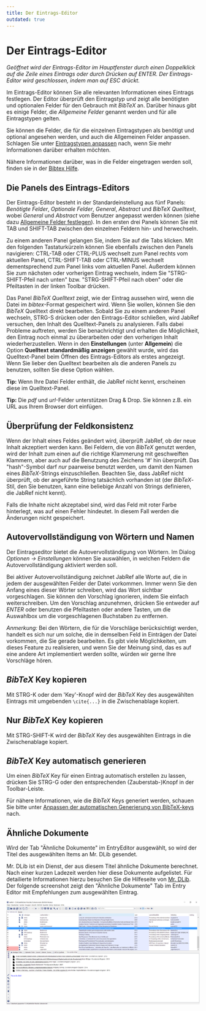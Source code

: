 ```yaml
---
title: Der Eintrags-Editor
outdated: true
---
```


# Der Eintrags-Editor

*Geöffnet wird der Eintrags-Editor im Hauptfenster durch einen Doppelklick auf die Zeile eines Eintrags oder durch Drücken auf ENTER. Der Eintrags-Editor wird geschlossen, indem man auf ESC drückt.*

Im Eintrags-Editor können Sie alle relevanten Informationen eines Eintrags festlegen. Der Editor überprüft den Eintragstyp und zeigt alle benötigten und optionalen Felder für den Gebrauch mit *BibTeX* an. Darüber hinaus gibt es einige Felder, die *Allgemeine Felder* genannt werden und für alle Eintragstypen gelten.

Sie können die Felder, die für die einzelnen Eintragstypen als benötigt und optional angesehen werden, und auch die Allgemeinen Felder anpassen. Schlagen Sie unter [Eintragstypen anpassen](CustomEntriesHelp) nach, wenn Sie mehr Informationen darüber erhalten möchten.

Nähere Informationen darüber, was in die Felder eingetragen werden soll, finden sie in der [Bibtex Hilfe](BibtexHelp).

## Die Panels des Eintrags-Editors

Der Eintrags-Editor besteht in der Standardeinstellung aus fünf Panels: *Benötigte Felder*, *Optionale Felder*, *General*, *Abstract* und *BibTeX Quelltext*, wobei *General* und *Abstract* vom Benutzer angepasst werden können (siehe dazu [Allgemeine Felder festlegen](GeneralFields)). In den ersten drei Panels können Sie mit TAB und SHIFT-TAB zwischen den einzelnen Feldern hin- und herwechseln.

Zu einem anderen Panel gelangen Sie, indem Sie auf die Tabs klicken. Mit den folgenden Tastaturkürzeln können Sie ebenfalls zwischen den Panels navigieren: CTRL-TAB oder CTRL-PLUS wechselt zum Panel rechts vom aktuellen Panel, CTRL-SHIFT-TAB oder CTRL-MINUS wechselt dementsprechend zum Panel links vom aktuellen Panel. Außerdem können Sie zum nächsten oder vorherigen Eintrag wechseln, indem Sie "STRG-SHIFT-Pfeil nach unten" bzw. "STRG-SHIFT-Pfeil nach oben" oder die Pfeiltasten in der linken Toolbar drücken.

Das Panel *BibTeX Quelltext* zeigt, wie der Eintrag aussehen wird, wenn die Datei im *bibtex*-Format gespeichert wird. Wenn Sie wollen, können Sie den *BibTeX* Quelltext direkt bearbeiten. Sobald Sie zu einem anderen Panel wechseln, STRG-S drücken oder den Eintrags-Editor schließen, wird JabRef versuchen, den Inhalt des Quelltext-Panels zu analysieren. Falls dabei Probleme auftreten, werden Sie benachrichtigt und erhalten die Möglichkeit, den Eintrag noch einmal zu überarbeiten oder den vorherigen Inhalt wiederherzustellen. Wenn in den **Einstellungen** (unter **Allgemein**) die Option **Quelltext standardmäßig anzeigen** gewählt wurde, wird das Quelltext-Panel beim Öffnen des Eintrags-Editors als erstes angezeigt. Wenn Sie lieber den Quelltext bearbeiten als die anderen Panels zu benutzen, sollten Sie diese Option wählen.

**Tip:** Wenn Ihre Datei Felder enthält, die JabRef nicht kennt, erscheinen diese im Quelltext-Panel.

**Tip:** Die *pdf* und *url*-Felder unterstützen Drag & Drop. Sie können z.B. ein URL aus Ihrem Browser dort einfügen.

## Überprüfung der Feldkonsistenz

Wenn der Inhalt eines Feldes geändert wird, überprüft JabRef, ob der neue Inhalt akzeptiert werden kann. Bei Feldern, die von *BibTeX* genutzt werden, wird der Inhalt zum einen auf die richtige Klammerung mit geschweiften Klammern, aber auch auf die Benutzung des Zeichens '\#' hin überprüft. Das "hash"-Symbol darf *nur* paarweise benutzt werden, um damit den Namen eines *BibTeX*-Strings einzuschließen. Beachten Sie, dass JabRef nicht überprüft, ob der angeführte String tatsächlich vorhanden ist (der *BibTeX*-Stil, den Sie benutzen, kann eine beliebige Anzahl von Strings definieren, die JabRef nicht kennt).

Falls die Inhalte nicht akzeptabel sind, wird das Feld mit roter Farbe hinterlegt, was auf einen Fehler hindeutet. In diesem Fall werden die Änderungen nicht gespeichert.

## Autovervollständigung von Wörtern und Namen

Der Eintragseditor bietet die Autovervollständigung von Wörtern. Im Dialog *Optionen → Einstellungen* können Sie auswählen, in welchen Feldern die Autovervollständigung aktiviert werden soll.

Bei aktiver Autovervollständigung zeichnet JabRef alle Worte auf, die in jedem der ausgewählten Felder der Datei vorkommen. Immer wenn Sie den Anfang eines dieser Wörter schreiben, wird das Wort sichtbar vorgeschlagen. Sie können den Vorschlag ignorieren, indem Sie einfach weiterschreiben. Um den Vorschlag anzunehmen, drücken Sie entweder auf *ENTER* oder benutzen die Pfeiltasten oder andere Tasten, um die Auswahlbox um die vorgeschlagenen Buchstaben zu entfernen.

*Anmerkung:* Bei den Wörtern, die für die Vorschläge berücksichtigt werden, handelt es sich nur um solche, die in demselben Feld in Einträgen der Datei vorkommen, die Sie gerade bearbeiten. Es gibt viele Möglichkeiten, um dieses Feature zu realisieren, und wenn Sie der Meinung sind, das es auf eine andere Art implementiert werden sollte, würden wir gerne Ihre Vorschläge hören.

## *BibTeX* Key kopieren

Mit STRG-K oder dem 'Key'-Knopf wird der *BibTeX* Key des ausgewählten Eintrags mit umgebenden `\cite{...}` in die Zwischenablage kopiert.

## Nur *BibTeX* Key kopieren

Mit STRG-SHIFT-K wird der *BibTeX* Key des ausgewählten Eintrags in die Zwischenablage kopiert.

## *BibTeX* Key automatisch generieren

Um einen *BibTeX* Key für einen Eintrag automatisch erstellen zu lassen, drücken Sie STRG-G oder den entsprechenden (Zauberstab-)Knopf in der Toolbar-Leiste.

Für nähere Informationen, wie die *BibTeX* Keys generiert werden, schauen Sie bitte unter [Anpassen der automatischen Generierung von BibTeX-keys](LabelPatterns) nach.

## Ähnliche Dokumente

Wird der Tab "Ähnliche Dokumente" im EntryEditor ausgewählt, so wird der Titel des ausgewählten Items an Mr. DLib gesendet.

Mr. DLib ist ein Dienst, der aus diesem Titel ähnliche Dokumente berechnet. Nach einer kurzen Ladezeit werden hier diese Dokumente aufgelistet. Für detailierte Informationen hierzu besuchen Sie die Hilfeseite von [Mr. DLib](http://mr-dlib.org/information-for-users/information-about-mr-dlib-for-jabref-users/#).
Der folgende screenshot zeigt den "Ähnliche Dokumente" Tab im Entry Editor mit Empfehlungen zum ausgewählten Eintrag.

![Screenshot of the Related Articles Tab](./images/sceenshot_related_articles_de.PNG)

